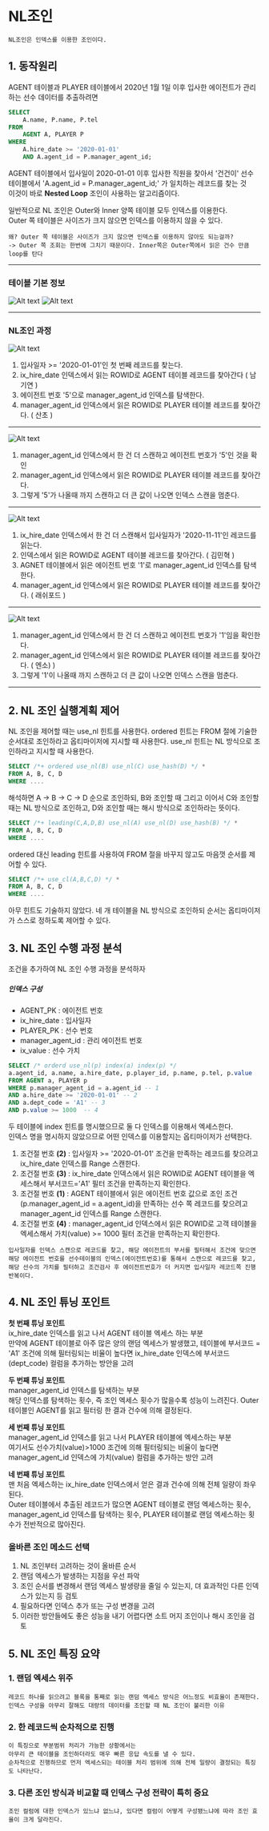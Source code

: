 # NL조인

```
NL조인은 인덱스를 이용한 조인이다.
```

## 1. 동작원리

AGENT 테이블과 PLAYER 테이블에서 2020년 1월 1일 이후 입사한 에이전트가 관리하는 선수 데이터를 추출하려면 <br>
```sql
SELECT
    A.name, P.name, P.tel
FROM
    AGENT A, PLAYER P
WHERE
    A.hire_date >= '2020-01-01'
    AND A.agent_id = P.manager_agent_id;
```
AGENT 테이블에서 입사일이 2020-01-01 이후 입사한 직원을 찾아서 '건건이' 선수 테이블에서 'A.agent_id = P.manager_agent_id;' 가 일치하는 레코드를 찾는 것 <br>
이것이 바로 **Nested Loop** 조인이 사용하는 알고리즘이다.

일반적으로 NL 조인은 Outer와 Inner 양쪽 테이블 모두 인덱스를 이용한다.<br>
Outer 쪽 테이블은 사이즈가 크지 않으면 인덱스를 이용하지 않을 수 있다. 

```
왜? Outer 쪽 테이블은 사이즈가 크지 않으면 인덱스를 이용하지 않아도 되는걸까?
-> Outer 쪽 조회는 한번에 그치기 때문이다. Inner쪽은 Outer쪽에서 읽은 건수 만큼 loop를 탄다
 ```

---

### 테이블 기본 정보
![Alt text](image-1.png)
![Alt text](image-2.png)

---

### NL조인 과정
![Alt text](image.png)
1. 입사일자 >= '2020-01-01'인 첫 번째 레코드를 찾는다.
2. ix_hire_date 인덱스에서 읽는 ROWID로 AGENT 테이블 레코드를 찾아간다 ( 남기연 )
3. 에이전트 번호 '5'으로 manager_agent_id 인덱스를 탐색한다.
4. manager_agent_id 인덱스에서 읽은 ROWID로 PLAYER 테이블 레코드를 찾아간다. ( 산초 )
---
![Alt text](image-3.png)
1. manager_agent_id 인덱스에서 한 건 더 스캔하고 에이전트 번호가 '5'인 것을 확인
2. manager_agent_id 인덱스에서 읽은 ROWID로 PLAYER 테이블 레코드를 찾아간다.
3. 그렇게 '5'가 나올때 까지 스캔하고 더 큰 값이 나오면 인덱스 스캔을 멈춘다.
---
![Alt text](image-4.png)
1. ix_hire_date 인덱스에서 한 건 더 스캔해서 입사일자가 '2020-11-11'인 레코드를 읽는다.
2. 인덱스에서 읽은 ROWID로 AGENT 테이블 레코드를 찾아간다. ( 김민혁 )
3. AGNET 테이블에서 읽은 에이전트 번호 '1'로 manager_agent_id 인덱스를 탐색한다.
4. manager_agent_id 인덱스에서 읽은 ROWID로 PLAYER 테이블 레코드를 찾아간다. ( 래쉬포드 )
---
![Alt text](image-5.png)
1. manager_agent_id 인덱스에서 한 건 더 스캔하고 에이전트 번호가 '1'임을 확인한다.
2. manager_agent_id 인덱스에서 읽은 ROWID로 PLAYER 테이블 레코드를 찾아간다. ( 엔소) )
3. 그렇게 '1'이 나올때 까지 스캔하고 더 큰 값이 나오면 인덱스 스캔을 멈춘다.
---

## 2. NL 조인 실행계획 제어
NL 조인을 제어할 때는 use_nl 힌트를 사용한다.
ordered 힌트는 FROM 절에 기술한 순서대로 조인하라고 옵티마이저에 지시할 때 사용한다. use_nl 힌트는 NL 방식으로 조인하라고 지시할 때 사용한다. <br>
```sql
SELECT /*+ ordered use_nl(B) use_nl(C) use_hash(D) */ *
FROM A, B, C, D
WHERE ....
```
해석하면 A -> B -> C -> D 순으로 조인하되, B와 조인할 때 그리고 이어서 C와 조인할 때는 NL 방식으로 조인하고, D와 조인할 때는 해시 방식으로 조인하라는 뜻이다.<br>
```sql
SELECT /*+ leading(C,A,D,B) use_nl(A) use_nl(D) use_hash(B) */ *
FROM A, B, C, D
WHERE ....
```
ordered 대신 leading 힌트를 사용하여 FROM 절을 바꾸지 않고도 마음껏 순서를 제어할 수 있다.
```sql
SELECT /*+ use_cl(A,B,C,D) */ *
FROM A, B, C, D
WHERE ....
```
아무 힌트도 기술하지 않았다. 네 개 테이블을 NL 방식으로 조인하되 순서는 옵티마이저가 스스로 정하도록 제어할 수 있다.


## 3. NL 조인 수행 과정 분석
조건을 추가하여 NL 조인 수행 과정을 분석하자<br>
##### 인덱스 구성
 * AGENT_PK : 에이전트 번호
 * ix_hire_date : 입사일자
 * PLAYER_PK : 선수 번호
 * manager_agent_id : 관리 에이전트 번호
 * ix_value : 선수 가치
```sql
SELECT /* orderd use_nl(p) index(a) index(p) */
a.agent_id, a.name, a.hire_date, p.player_id, p.name, p.tel, p.value
FROM AGENT a, PLAYER p
WHERE p.manager_agent_id = a.agent_id -- 1
AND a.hire_date >= '2020-01-01' -- 2
AND a.dept_code = 'A1' -- 3
AND p.value >= 1000  -- 4
```
두 테이블에 index 힌트를 명시했으므로 둘 다 인덱스를 이용해서 엑세스한다.<br>
인덱스 명을 명시하지 않았으므로 어떤 인덱스를 이용할지는 옵티마이저가 선택한다.

1. 조건절 번호 **(2)** : 입사일자 >= '2020-01-01' 조건을 만족하는 레코드를 찾으려고 ix_hire_date 인덱스를 Range 스캔한다.
2. 조건절 번호 **(3)** : ix_hire_date 인덱스에서 읽은 ROWID로 AGENT 테이블을 엑세스해서 부서코드='A1' 필터 조건을 만족하는지 확인한다.
3. 조건절 번호 **(1)** : AGENT 테이블에서 읽은 에이전트 번호 값으로 조인 조건(p.manager_agent_id = a.agent_id)을 만족하는 선수 쪽 레코드를 찾으려고 manager_agent_id 인덱스를 Range 스캔한다.
4. 조건절 번호 **(4)** : manager_agent_id 인덱스에서 읽은 ROWID로 고객 테이블을 엑세스해서 가치(value) >= 1000 필터 조건을 만족하는지 확인한다.

```
입사일자를 인덱스 스캔으로 레코드를 찾고, 해당 에이전트의 부서를 필터해서 조건에 맞으면
해당 에이전트 번호를 선수테이블의 인덱스(에이전트번호)를 통해서 스캔으로 레코드를 찾고, 
해당 선수의 가치를 필터하고 조건검사 후 에이전트번호가 더 커지면 입사일자 레코드쪽 진행 반복이다.
```

## 4. NL 조인 튜닝 포인트
**첫 번째 튜닝 포인트**<br>
ix_hire_date 인덱스를 읽고 나서 AGENT 테이블 엑세스 하는 부분<br>
만약에 AGENT 테이블로 아주 많은 양의 랜덤 엑세스가 발생했고, 테이블에 부서코드 = 'A1' 조건에 의해 필터링되는 비율이 높다면  ix_hire_date 인덱스에 부서코드(dept_code) 컬럼을 추가하는 방안을 고려

**두 번째 튜닝 포인트**<br>
manager_agent_id 인덱스를 탐색하는 부분<br>
해당 인덱스를 탐색하는 횟수, 즉 조인 엑세스 횟수가 많을수록 성능이 느려진다. Outer 테이블인 AGENT를 읽고 필터링 한 결과 건수에 의해 결정된다.

**세 번째 튜닝 포인트**<br>
manager_agent_id 인덱스를 읽고 나서 PLAYER 테이블에 엑세스하는 부분<br>
여기서도 선수가치(value)>1000 조건에 의해 필터링되는 비율이 높다면 manager_agent_id 인덱스에 가치(value) 컬럼을 추가하는 방안 고려

**네 번째 튜닝 포인트**<br>
맨 처음 엑세스하는 ix_hire_date 인덱스에서 얻은 결과 건수에 의해 전체 일량이 좌우된다.<br>
Outer 테이블에서 추출된 레코드가 많으면 AGENT 테이블로 랜덤 엑세스하는 횟수, manager_agent_id 인덱스를 탐색하는 횟수, PLAYER 테이블로 랜덤 엑세스하는 횟수가 전반적으로 많아진다.

### 올바른 조인 메소드 선택
1. NL 조인부터 고려하는 것이 올바른 순서
2. 랜덤 엑세스가 발생하는 지점을 우선 파악
3. 조인 순서를 변경해서 랜덤 엑세스 발생량을 줄일 수 있는지, 뎌 효과적인 다른 인덱스가 있는지 등 검토
4. 필요하다면 인덱스 추가 또는 구성 변경을 고려
5. 이러한 방안들에도 좋은 성능을 내기 어렵다면 소트 머지 조인이나 해시 조인을 검토

## 5. NL 조인 특징 요약
### 1. 랜덤 엑세스 위주
```
레코드 하나를 읽으려고 블록을 통째로 읽는 랜덤 엑세스 방식은 어느정도 비효율이 존재한다.
인덱스 구성을 아무리 잘해도 대량의 데이터를 조인할 때 NL 조인이 불리한 이유
```
### 2. 한 레코드씩 순차적으로 진행
```
이 특징으로 부분범위 처리가 가능한 상황에서는
아무리 큰 테이블을 조인하더라도 매우 빠른 응답 속도를 낼 수 있다.
순차적으로 진행하므로 먼저 엑세스되는 테이블 처리 범위에 의해 전체 일량이 결정되는 특징도 나타난다.
```
### 3. 다른 조인 방식과 비교할 때 인덱스 구성 전략이 특히 중요
```
조인 컬럼에 대한 인덱스가 있느냐 없느냐, 있다면 컬럼이 어떻게 구성됐느냐에 따라 조인 효율이 크게 달라진다.
```